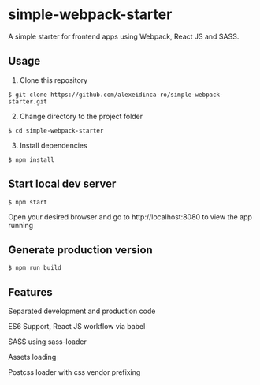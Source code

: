 # simple-webpack-starter
A simple starter for frontend apps using Webpack, React JS and SASS.
## Usage
1. Clone this repository

`$ git clone https://github.com/alexeidinca-ro/simple-webpack-starter.git`

2. Change directory to the project folder

`$ cd simple-webpack-starter`

3. Install dependencies

`$ npm install`

## Start local dev server
`$ npm start`

Open your desired browser and go to http://localhost:8080 to view the app running

## Generate production version
`$ npm run build`

## Features
Separated development and production code

ES6 Support, React JS workflow via babel 

SASS using sass-loader

Assets loading

Postcss loader with css vendor prefixing
